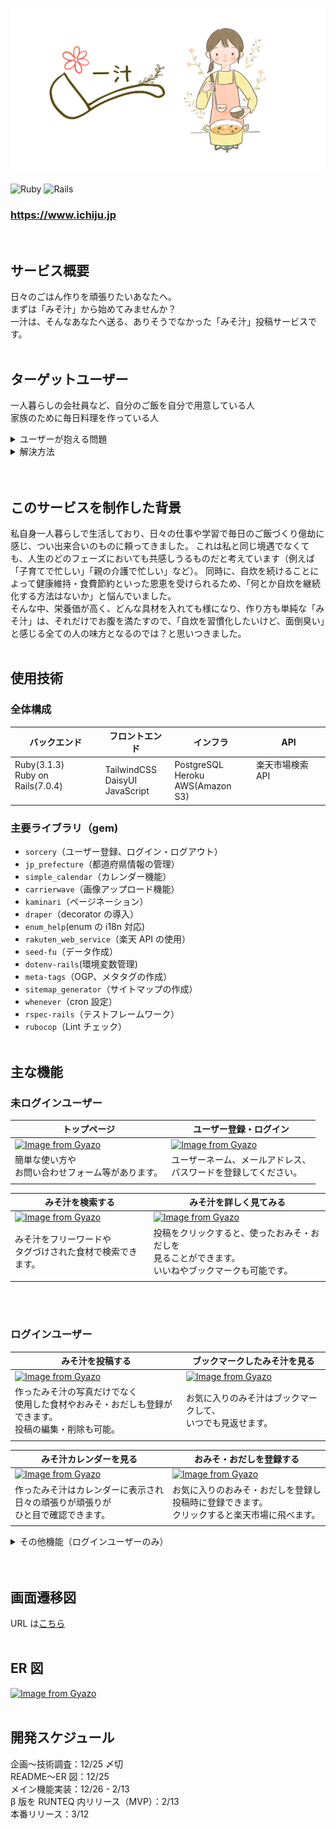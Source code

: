 ![一汁](app/assets/images/og_image.png)

![Ruby](https://img.shields.io/badge/Ruby-v3.1.3-red)
![Rails](https://img.shields.io/badge/Rails-v7.0.4-critical)

### https://www.ichiju.jp

<br />

## サービス概要

日々のごはん作りを頑張りたいあなたへ。<br>
まずは「みそ汁」から始めてみませんか？<br>
一汁は、そんなあなたへ送る、ありそうでなかった「みそ汁」投稿サービスです。
<br>
<br />

## ターゲットユーザー

一人暮らしの会社員など、自分のご飯を自分で用意している人<br>
家族のために毎日料理を作っている人

<details>
<summary>ユーザーが抱える問題</summary>

- 健康や節約のために、自炊をしようと思っているが、日々忙殺されて習慣化できない
- 家庭料理のレシピがマンネリ化してしまう。

</details>

<details>
<summary>解決方法</summary>
「一汁」では、上記の問題に対して、みそ汁を用いた解決方法を提案します。

- みそ汁は非常にシンプルな作り方にも関わらず、たくさんの具材を入れることで栄養価の高いおかずとしても成り立つので、自炊習慣をつけるのに最適な一品です。「一汁」に作ったみそ汁を投稿し、「みそ汁カレンダー」を日々埋めていくことで、自炊継続を可視化することができます。また作ったみそ汁をユーザーに見てもらうことで、自炊のモチベーションアップに繋がります。
- 「一汁」に投稿されたみそ汁を閲覧し、作りたいレシピをブックマークすることができるので、明日作るみそ汁レシピに困ることはありません。また、みそ汁に欠かせない「おみそ」や「おだし」を探すこともでき、いつもとは違うみそ汁づくりにチャレンジすることもできます。
</details>
<br>
<br />

## このサービスを制作した背景

私自身一人暮らしで生活しており、日々の仕事や学習で毎日のご飯づくり億劫に感じ、つい出来合いのものに頼ってきました。
これは私と同じ境遇でなくても、人生のどのフェーズにおいても共感しうるものだと考えています（例えば「子育てで忙しい」「親の介護で忙しい」など）。
同時に、自炊を続けることによって健康維持・食費節約といった恩恵を受けられるため、「何とか自炊を継続化する方法はないか」と悩んでいました。<br>
そんな中、栄養価が高く、どんな具材を入れても様になり、作り方も単純な「みそ汁」は、それだけでお腹を満たすので、「自炊を習慣化したいけど、面倒臭い」と感じる全ての人の味方となるのでは？と思いつきました。
<br>
<br />

## 使用技術

### 全体構成

| バックエンド                                | フロントエンド                       | インフラ                               | API                          |
| ------------------------------------------- | ------------------------------------ | -------------------------------------- | ---------------------------- |
| Ruby(3.1.3)<br>Ruby on Rails(7.0.4)<br><br> | TailwindCSS<br>DaisyUI<br>JavaScript | PostgreSQL<br>Heroku<br>AWS(Amazon S3) | 楽天市場検索 API<br><br><br> |

### 主要ライブラリ（gem)

- `sorcery`（ユーザー登録、ログイン・ログアウト）
- `jp_prefecture`（都道府県情報の管理）
- `simple_calendar`（カレンダー機能）
- `carrierwave`（画像アップロード機能）
- `kaminari`（ページネーション）
- `draper`（decorator の導入）
- `enum_help`(enum の i18n 対応)
- `rakuten_web_service`（楽天 API の使用）
- `seed-fu`（データ作成）
- `dotenv-rails`(環境変数管理)
- `meta-tags`（OGP、メタタグの作成）
- `sitemap_generator`（サイトマップの作成）
- `whenever`（cron 設定）
- `rspec-rails`（テストフレームワーク）
- `rubocop`（Lint チェック）
  <br>
  <br />

## 主な機能

### 未ログインユーザー

| トップページ                                                                                                                        | ユーザー登録・ログイン                                                                                                              |
| ----------------------------------------------------------------------------------------------------------------------------------- | ----------------------------------------------------------------------------------------------------------------------------------- |
| [![Image from Gyazo](https://i.gyazo.com/4f0976a861246c5c730def534fb54300.gif)](https://gyazo.com/4f0976a861246c5c730def534fb54300) | [![Image from Gyazo](https://i.gyazo.com/33b755770fee7ce029f1871b5583f085.gif)](https://gyazo.com/33b755770fee7ce029f1871b5583f085) |
| 簡単な使い方や<br>お問い合わせフォーム等があります。                                                                                | ユーザーネーム、メールアドレス、<br>パスワードを登録してください。                                                                  |
|                                                                                                                                     |                                                                                                                                     |

| みそ汁を検索する                                                                                                                    | みそ汁を詳しく見てみる                                                                                                              |
| ----------------------------------------------------------------------------------------------------------------------------------- | ----------------------------------------------------------------------------------------------------------------------------------- |
| [![Image from Gyazo](https://i.gyazo.com/2eef105f3a5dcf0b40eecd90e3df27f1.gif)](https://gyazo.com/2eef105f3a5dcf0b40eecd90e3df27f1) | [![Image from Gyazo](https://i.gyazo.com/097a1565dab5760081946714382fcd4f.gif)](https://gyazo.com/097a1565dab5760081946714382fcd4f) |
| みそ汁をフリーワードや<br>タグづけされた食材で検索できます。                                                                        | 投稿をクリックすると、使ったおみそ・おだしを<br>見ることができます。<br>いいねやブックマークも可能です。                            |
|                                                                                                                                     |                                                                                                                                     |

<br>
<br />

### ログインユーザー

| みそ汁を投稿する                                                                                                                    | ブックマークしたみそ汁を見る                                                                                                        |
| ----------------------------------------------------------------------------------------------------------------------------------- | ----------------------------------------------------------------------------------------------------------------------------------- |
| [![Image from Gyazo](https://i.gyazo.com/b1369185a36bade111fc351658b5203b.gif)](https://gyazo.com/b1369185a36bade111fc351658b5203b) | [![Image from Gyazo](https://i.gyazo.com/f75758f89d571945f28301e3a1de118c.gif)](https://gyazo.com/f75758f89d571945f28301e3a1de118c) |
| 作ったみそ汁の写真だけでなく<br>使用した食材やおみそ・おだしも登録ができます。<br> 投稿の編集・削除も可能。                         | お気に入りのみそ汁はブックマークして、<br>いつでも見返せます。                                                                      |
|                                                                                                                                     |                                                                                                                                     |

| みそ汁カレンダーを見る                                                                                                              | おみそ・おだしを登録する                                                                                                            |
| ----------------------------------------------------------------------------------------------------------------------------------- | ----------------------------------------------------------------------------------------------------------------------------------- |
| [![Image from Gyazo](https://i.gyazo.com/da7519b75cffdf4b8d0af89dc269ef54.gif)](https://gyazo.com/da7519b75cffdf4b8d0af89dc269ef54) | [![Image from Gyazo](https://i.gyazo.com/1938de8d2c6aebae524ea2771812bd09.gif)](https://gyazo.com/1938de8d2c6aebae524ea2771812bd09) |
| 作ったみそ汁はカレンダーに表示され<br>日々の頑張りが頑張りが<br>ひと目で確認できます。                                              | お気に入りのおみそ・おだしを登録し<br>投稿時に登録できます。<br>クリックすると楽天市場に飛べます。                                  |
|                                                                                                                                     |                                                                                                                                     |

<details>
<summary>その他機能（ログインユーザーのみ）</summary>
・パスワードリセット機能<br>
・プロフィール編集機能<br>
</details>
<br>
<br />

## 画面遷移図

URL は[こちら](https://www.figma.com/file/byXYHVgoi48ftTHrX3LmpG/%E4%B8%80%E6%B1%81%EF%BC%8F%E7%94%BB%E9%9D%A2%E9%81%B7%E7%A7%BB%E5%9B%B3?node-id=0%3A1&t=DnZDzoEadONtC7uT-1)
<br>
<br />

## ER 図

[![Image from Gyazo](https://i.gyazo.com/8666f535882aa9f1628a233b0709b024.png)](https://gyazo.com/8666f535882aa9f1628a233b0709b024)
<br>
<br />

## 開発スケジュール

企画〜技術調査：12/25 〆切<br>
README〜ER 図：12/25<br>
メイン機能実装：12/26 - 2/13<br>
β 版を RUNTEQ 内リリース（MVP）：2/13<br>
本番リリース：3/12
